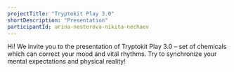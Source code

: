```yaml
---
projectTitle: "Tryptokit Play 3.0"
shortDescription: "Presentation"
participantId: arina-nesterova-nikita-nechaev
---
```


Hi! We invite you to the presentation of Tryptokit Play 3.0 – set of chemicals which can correct your mood and vital rhythms. Try to synchronize your mental expectations and physical reality!
